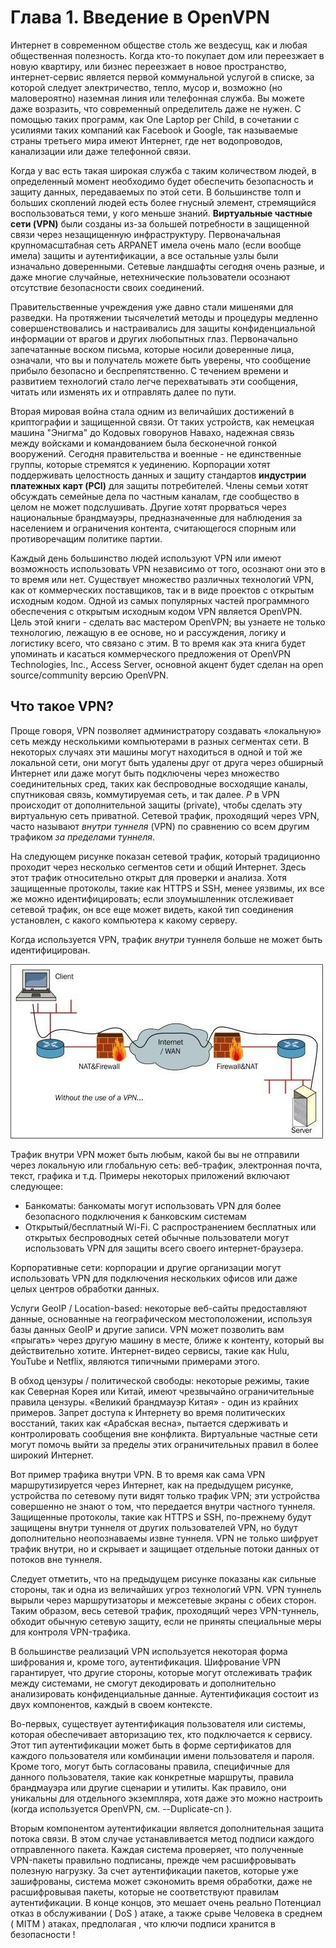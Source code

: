 # Глава 1. Введение в OpenVPN

Интернет в современном обществе столь же вездесущ, как и любая общественная полезность. Когда кто-то покупает дом или переезжает в новую квартиру, или бизнес переезжает в новое пространство, интернет-сервис является первой коммунальной услугой в списке, за которой следует электричество, тепло, мусор и, возможно (но маловероятно) наземная линия или телефонная служба. Вы можете даже возразить, что современный определитель даже не нужен. С помощью таких программ, как One Laptop per Child, в сочетании с усилиями таких компаний как Facebook и Google, так называемые страны третьего мира имеют Интернет, где нет водопроводов, канализации или даже телефонной связи.

Когда у вас есть такая широкая служба с таким количеством людей, в определенный момент необходимо будет обеспечить безопасность и защиту данных, передаваемых по этой сети. В большинстве толп и больших скоплений людей есть более гнусный элемент, стремящийся воспользоваться теми, у кого меньше знаний. **Виртуальные частные сети (VPN)** были созданы из-за большей потребности в защищенной связи через незащищенную инфраструктуру. Первоначальная крупномасштабная сеть ARPANET имела очень мало (если вообще имела) защиты и аутентификации, а все остальные узлы были изначально доверенными. Сетевые ландшафты сегодня очень разные, и даже многие случайные, нетехнические пользователи осознают отсутствие безопасности своих соединений.

Правительственные учреждения уже давно стали мишенями для разведки. На протяжении тысячелетий методы и процедуры медленно совершенствовались и настраивались для защиты конфиденциальной информации от врагов и других любопытных глаз. Первоначально запечатанные воском письма, которые носили доверенные лица, означали, что вы и получатель можете быть уверены, что сообщение прибыло безопасно и беспрепятственно. С течением времени и развитием технологий стало легче перехватывать эти сообщения, читать или изменять их и отправлять далее по пути.

Вторая мировая война стала одним из величайших достижений в криптографии и защищенной связи. От таких устройств, как немецкая машина "Энигма" до Кодовых говорунов Навахо, надежная связь между войсками и командованием была бесконечной гонкой вооружений. Сегодня правительства и военные - не единственные группы, которые стремятся к уединению. Корпорации хотят поддерживать целостность данных и защиту стандартов **индустрии платежных карт (PCI)** для защиты потребителей. Члены семьи хотят обсуждать семейные дела по частным каналам, где сообщество в целом не может подслушивать. Другие хотят прорваться через национальные брандмауэры, предназначенные для наблюдения за населением и ограничения контента, считающегося спорным или противоречащим политике партии.

Каждый день большинство людей используют VPN или имеют возможность использовать VPN независимо от того, осознают они это в то время или нет. Существует множество различных технологий VPN, как от коммерческих поставщиков, так и в виде проектов с открытым исходным кодом. Одной из самых популярных частей программного обеспечения с открытым исходным кодом VPN является OpenVPN. Цель этой книги - сделать вас мастером OpenVPN; вы узнаете не только технологию, лежащую в ее основе, но и рассуждения, логику и логистику всего, что связано с этим. В то время как эта книга будет упоминать и касаться коммерческого предложения от OpenVPN Technologies, Inc., Access Server, основной акцент будет сделан на open source/community версию OpenVPN.

## Что такое VPN?

Проще говоря, VPN позволяет администратору создавать «локальную» сеть между несколькими компьютерами в разных сегментах сети. В некоторых случаях эти машины могут находиться в одной и той же локальной сети, они могут быть удалены друг от друга через обширный Интернет или даже могут быть подключены через множество соединительных сред, таких как беспроводные восходящие каналы, спутниковая связь, коммутируемая сеть, и так далее. _P_ в VPN происходит от дополнительной защиты (private), чтобы сделать эту виртуальную сеть приватной. Сетевой трафик, проходящий через VPN, часто называют _внутри туннеля_ (VPN) по сравнению со всем другим трафиком _за пределами туннеля_.

На следующем рисунке показан сетевой трафик, который традиционно проходит через несколько сегментов сети и общий Интернет. Здесь этот трафик относительно открыт для проверки и анализа. Хотя защищенные протоколы, такие как HTTPS и SSH, менее уязвимы, их все же можно идентифицировать; если злоумышленник отслеживает сетевой трафик, он все еще может видеть, какой тип соединения установлен, с какого компьютера к какому серверу.

Когда используется VPN, трафик _внутри_ туннеля больше не может быть идентифицирован.

![](/pics/pic1-1.png)

Трафик внутри VPN может быть любым, какой бы вы не отправили через локальную или глобальную сеть: веб-трафик, электронная почта, текст, графика и т.д. Примеры некоторых приложений включают следующее:
* Банкоматы: банкоматы могут использовать VPN для более безопасного подключения к банковским системам
* Открытый/бесплатный Wi-Fi. С распространением бесплатных или открытых беспроводных сетей обычные пользователи могут использовать VPN для защиты всего своего интернет-браузера.

Корпоративные сети: корпорации и другие организации могут использовать VPN для подключения нескольких офисов или даже целых центров обработки данных.

Услуги GeoIP / Location-based: некоторые веб-сайты предоставляют данные, основанные на географическом местоположении, используя базы данных GeoIP и другие записи. VPN может позволить вам «прыгать» через другую машину в месте, ближе к контенту, который вы действительно хотите. Интернет-видео сервисы, такие как Hulu, YouTube и Netflix, являются типичными примерами этого.

В обход цензуры / политической свободы: некоторые режимы, такие как Северная Корея или Китай, имеют чрезвычайно ограничительные правила цензуры. «Великий брандмауэр Китая» - один из крайних примеров. Запрет доступа к Интернету во время политических восстаний, таких как «Арабская весна», пытается сдерживать и контролировать сообщения вне конфликта. Виртуальные частные сети могут помочь выйти за пределы этих ограничительных правил в более широкий Интернет.

Вот пример трафика внутри VPN. В то время как сама VPN маршрутизируется через Интернет, как на предыдущем рисунке, устройства по сетевому пути видят только трафик VPN; эти устройства совершенно не знают о том, что передается внутри частного туннеля. Защищенные протоколы, такие как HTTPS и SSH, по-прежнему будут защищены внутри туннеля от других пользователей VPN, но будут дополнительно неопознаваемы извне туннеля. VPN не только шифрует трафик внутри, но и скрывает и защищает отдельные потоки данных от потоков вне туннеля.

Следует отметить, что на предыдущем рисунке показаны как сильные стороны, так и одна из величайших угроз технологий VPN. VPN туннель вырыли через маршрутизаторы и межсетевые экраны с обеих сторон. Таким образом, весь сетевой трафик, проходящий через VPN-туннель, обходит обычную сетевую защиту, если не приняты специальные меры для контроля VPN-трафика.



В большинстве реализаций VPN используется некоторая форма шифрования и, кроме того, аутентификация. Шифрование VPN гарантирует, что другие стороны, которые могут отслеживать трафик между системами, не смогут декодировать и дополнительно анализировать конфиденциальные данные. Аутентификация состоит из двух компонентов, каждый в своем контексте.



Во-первых, существует аутентификация пользователя или системы, которая обеспечивает авторизацию тех, кто подключается к сервису. Этот тип аутентификации может быть в форме сертификатов для каждого пользователя или комбинации имени пользователя и пароля. Кроме того, могут быть согласованы правила, специфичные для данного пользователя, такие как конкретные маршруты, правила брандмауэра или другие сценарии и утилиты. Как правило, они уникальны для отдельного экземпляра, хотя даже это можно настроить (когда используется OpenVPN, см. --Duplicate-cn ).



Вторым компонентом аутентификации является дополнительная защита потока связи. В этом случае устанавливается метод подписи каждого отправленного пакета. Каждая система проверяет, что полученные VPN-пакеты правильно подписаны, прежде чем расшифровывать полезную нагрузку. За счет аутентификации пакетов, которые уже зашифрованы, система может сэкономить время обработки, даже не расшифровывая пакеты, которые не соответствуют правилам аутентификации. В конце концов, это мешает очень реально Потенциал отказ в обслуживании ( DoS ) атаке, а также срыве Человека в среднем ( MITM ) атаках, предполагая , что ключи подписи хранится в безопасности !
